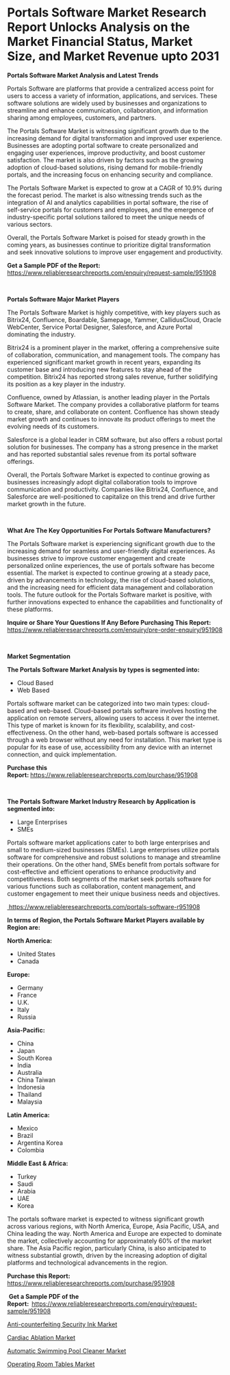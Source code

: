 <p><h1>Portals Software Market Research Report Unlocks Analysis on the Market Financial Status, Market Size, and Market Revenue upto 2031</h1></p><p><strong>Portals Software Market Analysis and Latest Trends</strong></p>
<p><p>Portals Software are platforms that provide a centralized access point for users to access a variety of information, applications, and services. These software solutions are widely used by businesses and organizations to streamline and enhance communication, collaboration, and information sharing among employees, customers, and partners.</p><p>The Portals Software Market is witnessing significant growth due to the increasing demand for digital transformation and improved user experience. Businesses are adopting portal software to create personalized and engaging user experiences, improve productivity, and boost customer satisfaction. The market is also driven by factors such as the growing adoption of cloud-based solutions, rising demand for mobile-friendly portals, and the increasing focus on enhancing security and compliance.</p><p>The Portals Software Market is expected to grow at a CAGR of 10.9% during the forecast period. The market is also witnessing trends such as the integration of AI and analytics capabilities in portal software, the rise of self-service portals for customers and employees, and the emergence of industry-specific portal solutions tailored to meet the unique needs of various sectors.</p><p>Overall, the Portals Software Market is poised for steady growth in the coming years, as businesses continue to prioritize digital transformation and seek innovative solutions to improve user engagement and productivity.</p></p>
<p><strong>Get a Sample PDF of the Report:&nbsp;</strong> <a href="https://www.reliableresearchreports.com/enquiry/request-sample/951908">https://www.reliableresearchreports.com/enquiry/request-sample/951908</a></p>
<p>&nbsp;</p>
<p><strong>Portals Software Major Market Players</strong></p>
<p><p>The Portals Software Market is highly competitive, with key players such as Bitrix24, Confluence, Boardable, Samepage, Yammer, CallidusCloud, Oracle WebCenter, Service Portal Designer, Salesforce, and Azure Portal dominating the industry. </p><p>Bitrix24 is a prominent player in the market, offering a comprehensive suite of collaboration, communication, and management tools. The company has experienced significant market growth in recent years, expanding its customer base and introducing new features to stay ahead of the competition. Bitrix24 has reported strong sales revenue, further solidifying its position as a key player in the industry.</p><p>Confluence, owned by Atlassian, is another leading player in the Portals Software Market. The company provides a collaborative platform for teams to create, share, and collaborate on content. Confluence has shown steady market growth and continues to innovate its product offerings to meet the evolving needs of its customers.</p><p>Salesforce is a global leader in CRM software, but also offers a robust portal solution for businesses. The company has a strong presence in the market and has reported substantial sales revenue from its portal software offerings.</p><p>Overall, the Portals Software Market is expected to continue growing as businesses increasingly adopt digital collaboration tools to improve communication and productivity. Companies like Bitrix24, Confluence, and Salesforce are well-positioned to capitalize on this trend and drive further market growth in the future.</p></p>
<p>&nbsp;</p>
<p><strong>What Are The Key Opportunities For Portals Software Manufacturers?</strong></p>
<p><p>The Portals Software market is experiencing significant growth due to the increasing demand for seamless and user-friendly digital experiences. As businesses strive to improve customer engagement and create personalized online experiences, the use of portals software has become essential. The market is expected to continue growing at a steady pace, driven by advancements in technology, the rise of cloud-based solutions, and the increasing need for efficient data management and collaboration tools. The future outlook for the Portals Software market is positive, with further innovations expected to enhance the capabilities and functionality of these platforms.</p></p>
<p><strong>Inquire or Share Your Questions If Any Before Purchasing This Report:</strong> <a href="https://www.reliableresearchreports.com/enquiry/pre-order-enquiry/951908">https://www.reliableresearchreports.com/enquiry/pre-order-enquiry/951908</a></p>
<p>&nbsp;</p>
<p><strong>Market Segmentation</strong></p>
<p><strong>The Portals Software Market Analysis by types is segmented into:</strong></p>
<p><ul><li>Cloud Based</li><li>Web Based</li></ul></p>
<p><p>Portals software market can be categorized into two main types: cloud-based and web-based. Cloud-based portals software involves hosting the application on remote servers, allowing users to access it over the internet. This type of market is known for its flexibility, scalability, and cost-effectiveness. On the other hand, web-based portals software is accessed through a web browser without any need for installation. This market type is popular for its ease of use, accessibility from any device with an internet connection, and quick implementation.</p></p>
<p><strong>Purchase this Report:&nbsp;</strong><a href="https://www.reliableresearchreports.com/purchase/951908">https://www.reliableresearchreports.com/purchase/951908</a></p>
<p>&nbsp;</p>
<p><strong>The Portals Software Market Industry Research by Application is segmented into:</strong></p>
<p><ul><li>Large Enterprises</li><li>SMEs</li></ul></p>
<p><p>Portals software market applications cater to both large enterprises and small to medium-sized businesses (SMEs). Large enterprises utilize portals software for comprehensive and robust solutions to manage and streamline their operations. On the other hand, SMEs benefit from portals software for cost-effective and efficient operations to enhance productivity and competitiveness. Both segments of the market seek portals software for various functions such as collaboration, content management, and customer engagement to meet their unique business needs and objectives.</p></p>
<p><a href="https://www.reliableresearchreports.com/portals-software-r951908">&nbsp;https://www.reliableresearchreports.com/portals-software-r951908</a></p>
<p><strong>In terms of Region, the Portals Software Market Players available by Region are:</strong></p>
<p>
    <p> <strong> North America: </strong>
        <ul>
            <li>United States</li>
            <li>Canada</li>
        </ul>
        </p> 
    <p> <strong> Europe: </strong>
        <ul>
            <li>Germany</li>
            <li>France</li>
            <li>U.K.</li>
            <li>Italy</li>
            <li>Russia</li>
        </ul>
        </p> 
    <p> <strong> Asia-Pacific: </strong>
        <ul>
            <li>China</li>
            <li>Japan</li>
            <li>South Korea</li>
            <li>India</li>
            <li>Australia</li>
            <li>China Taiwan</li>
            <li>Indonesia</li>
            <li>Thailand</li>
            <li>Malaysia</li>
        </ul>
        </p> 
    <p> <strong> Latin America: </strong>
        <ul>
            <li>Mexico</li>
            <li>Brazil</li>
            <li>Argentina Korea</li>
            <li>Colombia</li>
        </ul>
        </p> 
    <p> <strong> Middle East & Africa: </strong>
        <ul>
            <li>Turkey</li>
            <li>Saudi</li>
            <li>Arabia</li>
            <li>UAE</li>
            <li>Korea</li>
        </ul>
    </p>
    </p>
<p><p>The portals software market is expected to witness significant growth across various regions, with North America, Europe, Asia Pacific, USA, and China leading the way. North America and Europe are expected to dominate the market, collectively accounting for approximately 60% of the market share. The Asia Pacific region, particularly China, is also anticipated to witness substantial growth, driven by the increasing adoption of digital platforms and technological advancements in the region.</p></p>
<p><strong>Purchase this Report: </strong><a href="https://www.reliableresearchreports.com/purchase/951908">https://www.reliableresearchreports.com/purchase/951908</a></p>
<p>&nbsp;<strong>Get a Sample PDF of the Report:&nbsp;&nbsp;</strong><a href="https://www.reliableresearchreports.com/enquiry/request-sample/951908">https://www.reliableresearchreports.com/enquiry/request-sample/951908</a></p>
<p><strong></strong></p>
<p><p><a href="https://www.linkedin.com/pulse/anti-counterfeiting-security-ink-market-global-regional-analysis-mxore">Anti-counterfeiting Security Ink Market</a></p><p><a href="https://github.com/thereveren80/Market-Research-Report-List-1/blob/main/cardiac-ablation-market.md">Cardiac Ablation Market</a></p><p><a href="https://www.linkedin.com/pulse/insights-automatic-swimming-pool-cleaner-market-size-which-1oute">Automatic Swimming Pool Cleaner Market</a></p><p><a href="https://github.com/whpnbwim9/Market-Research-Report-List-1/blob/main/operating-room-tables-market.md">Operating Room Tables Market</a></p></p>
